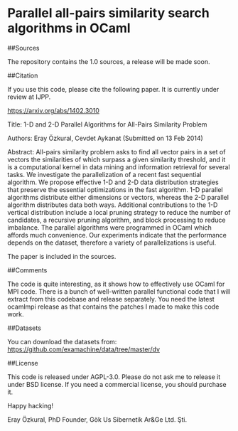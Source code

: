 # Parallel all-pairs similarity search algorithms in OCaml

##Sources

The repository contains the 1.0 sources, a release will be made soon.

##Citation

If you use this code, please cite the following paper. It is currently under review at IJPP.

https://arxiv.org/abs/1402.3010

Title: 1-D and 2-D Parallel Algorithms for All-Pairs Similarity Problem

Authors: Eray Özkural, Cevdet Aykanat (Submitted on 13 Feb 2014)

Abstract: All-pairs similarity problem asks to find all vector pairs in a set of vectors the similarities of which surpass a given similarity threshold, and it is a computational kernel in data mining and information retrieval for several tasks. We investigate the parallelization of a recent fast sequential algorithm. We propose effective 1-D and 2-D data distribution strategies that preserve the essential optimizations in the fast algorithm. 1-D parallel algorithms distribute either dimensions or vectors, whereas the 2-D parallel algorithm distributes data both ways. Additional contributions to the 1-D vertical distribution include a local pruning strategy to reduce the number of candidates, a recursive pruning algorithm, and block processing to reduce imbalance. The parallel algorithms were programmed in OCaml which affords much convenience. Our experiments indicate that the performance depends on the dataset, therefore a variety of parallelizations is useful.

The paper is included in the sources.

##Comments

The code is quite interesting, as it shows how to effectively use OCaml for MPI code. There is a bunch of well-written parallel functional code that I will extract from this codebase and release separately. You need the latest ocamlmpi release as that contains the patches I made to make this code work.

##Datasets

You can download the datasets from: https://github.com/examachine/data/tree/master/dv

##License

This code is released under AGPL-3.0. Please do not ask me to release it under BSD license. If you need a commercial license, you should purchase it.

Happy hacking!


Eray Özkural, PhD
Founder, Gök Us Sibernetik Ar&Ge Ltd. Şti.
